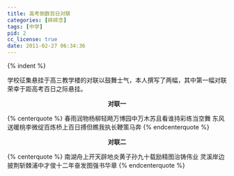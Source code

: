 ```yaml
---
title: 高考倒数百日对联
categories: [碎碎念]
tags: [中学]
pid: 2
cc_license: true
date: 2011-02-27 06:34:36
---
```


<!-- 首行空两格 -->{% indent %} 

学校征集悬挂于高三教学楼的对联以鼓舞士气，本人撰写了两幅，其中第一幅对联荣幸于距高考百日之际悬挂。

**<center>对联一</center>**

{% centerquote %}
春雨润物杨柳轻飏万博园中万木苏且看谁持彩练当空舞
东风送暖桃李微绽百炼桥上百日搏但瞧我执长鞭策马奔
{% endcenterquote %}

**<center>对联二</center>**

{% centerquote %}
南湖舟上开天辟地炎黄子孙九十载励精图治铸伟业
灵溪岸边披荆斩棘浦中才俊十二年奋发图强书华章
{% endcenterquote %}